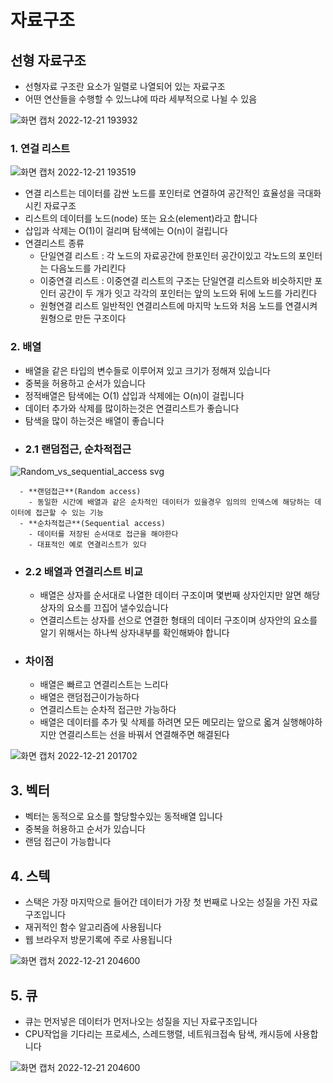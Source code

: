 # 자료구조

## 선형 자료구조
- 선형자료 구조란 요소가 일렬로 나열되어 있는 자료구조
- 어떤 연산들을 수행할 수 있느냐에 따라 세부적으로 나뉠 수 있음

 ![화면 캡처 2022-12-21 193932](https://user-images.githubusercontent.com/108858309/208898422-ccc960ae-3391-4c23-8775-f6744af18b30.png)

### 1. 연걸 리스트

![화면 캡처 2022-12-21 193519](https://user-images.githubusercontent.com/108858309/208898266-3fb5a921-2fef-4df3-ac2b-ae3368b327ae.png)

- 연결 리스트는 데이터를 감싼 노드를  포인터로 연결하여 공간적인 효율성을 극대화 시킨 자료구조
- 리스트의 데이터를 노드(node) 또는 요소(element)라고 합니다
- 삽입과 삭제는 O(1)이 걸리며 탐색에는 O(n)이 걸립니다
- 연결리스트 종류
    - 단일연결 리스트 : 각 노드의 자료공간에 한포인터 공간이있고 각노드의 포인터는 다음노드를 가리킨다
    - 이중연결 리스트 : 이중연결 리스트의 구조는 단일연결 리스트와 비슷하지만 포인터 공간이 두 개가 잇고 각각의 포인터는 앞의 노드와 뒤에 노드를 가리킨다
    - 원형연결 리스트 일반적인 연결리스트에 마지막 노드와 처음 노드를 연결시켜 원형으로 만든 구조이다

### 2. 배열
- 배열을 같은 타입의 변수들로 이루어져 있고 크기가 정해져 있습니다
- 중복을 허용하고 순서가 있습니다
- 정적배열은 탐색에는 O(1) 삽입과 삭제에는 O(n)이 걸립니다
-  데이터 추가와 삭제를 많이하는것은 연결리스트가 좋습니다
-  탐색을 많이 하는것은 배열이 좋습니다
-  ### 2.1 랜덤접근, 순차적접근

![Random_vs_sequential_access svg](https://user-images.githubusercontent.com/108858309/208898934-2c68e689-6a63-4d0e-961e-efb4343d7a26.png)

      - **랜덤접근**(Random access)
        - 동일한 시간에 배열과 같은 순차적인 데이터가 있을경우 임의의 인덱스에 해당하는 데이터에 접근할 수 있는 기능
      - **순차적접근**(Sequential access)
        - 데이터를 저장된 순서대로 접근을 해야한다
        - 대표적인 예로 연결리스트가 있다
 - ### 2.2 배열과 연결리스트 비교
   - 배열은 상자를 순서대로 나열한 데이터 구조이며 몇번째 상자인지만 알면 해당상자의 요소를 끄집어 낼수있습니다
   - 연결리스트는 상자를 선으로 연결한 형태의 데이터 구조이며 상자안의 요소를 알기 위해서는 하나씩 상자내부를 확인해봐야 합니다
- ### 차이점
  - 배열은 빠르고 연결리스트는 느리다
  - 배열은 랜덤접근이가능하다
  - 연결리스트는 순차적 접근만 가능하다
  - 배열은 데이터를 추가 및 삭제를 하려면 모든 메모리는 앞으로 옯겨 실행해야하지만 연결리스트는 선을 바꿔서 연결해주면 해결된다
 
![화면 캡처 2022-12-21 201702](https://user-images.githubusercontent.com/108858309/208898625-feb25ed7-96f3-4241-a625-3515fa97c1c6.png)

## 3. 벡터
- 벡터는 동적으로 요소를 할당할수있는 동적배열 입니다
- 중복을 허용하고 순서가 있습니다
- 랜덤 접근이 가능합니다

## 4. 스텍
- 스택은 가장 마지막으로 들어간 데이터가 가장 첫 번째로 나오는 성질을 가진 자료구조입니다 
- 재귀적인 함수 알고리즘에 사용됩니다
- 웹 브라우저 방문기록에 주로 사용됩니다 

![화면 캡처 2022-12-21 204600](https://user-images.githubusercontent.com/108858309/208898980-db383186-5dea-486b-9425-f101ad107dd2.png)

## 5. 큐
- 큐는 먼저넣은 데이터가 먼저나오는 성질을 지닌 자료구조입니다
- CPU작업을 기다리는 프로세스, 스레드행렬, 네트워크접속 탐색, 캐시등에 사용합니다

![화면 캡처 2022-12-21 204600](https://user-images.githubusercontent.com/108858309/208899070-f16cdfab-e1ca-4547-abfa-1db7244eddce.png)
